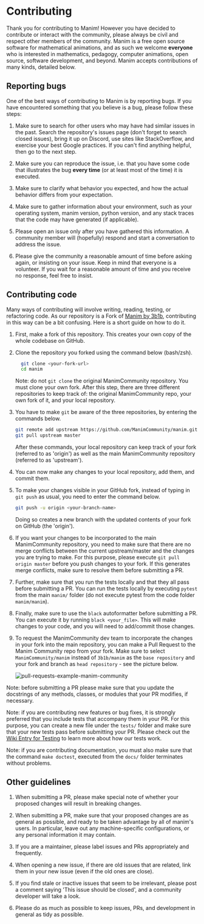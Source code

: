 # Contributing

Thank you for contributing to Manim!  However you have decided to contribute or
interact with the community, please always be civil and respect other members
of the community.  Manim is a free open source software for mathematical
animations, and as such we welcome **everyone** who is interested in
mathematics, pedagogy, computer animations, open source, software development,
and beyond.  Manim accepts contributions of many kinds, detailed below.


## Reporting bugs

One of the best ways of contributing to Manim is by reporting bugs.  If you
have encountered something that you believe is a bug, please follow these
steps:

1. Make sure to search for other users who may have had similar issues in the
   past.  Search the repository's issues page (don't forget to search closed
   issues), bring it up on Discord, use sites like StackOverflow, and exercise
   your best Google practices.  If you can't find anything helpful, then go to
   the next step.

1. Make sure you can reproduce the issue, i.e. that you have some code that
   illustrates the bug **every time** (or at least most of the time) it is
   executed.
   
2. Make sure to clarify what behavior you expected, and how the actual behavior
   differs from your expectation.

3. Make sure to gather information about your environment, such as your
   operating system, manim version, python version, and any stack traces that
   the code may have generated (if applicable).
   
4. Please open an issue only after you have gathered this information.  A
   community member will (hopefully) respond and start a conversation to
   address the issue.
   
5. Please give the community a reasonable amount of time before asking again,
   or insisting on your issue.  Keep in mind that everyone is a volunteer.  If
   you wait for a reasonable amount of time and you receive no response, feel
   free to insist.


## Contributing code

Many ways of contributing will involve writing, reading, testing, or
refactoring code.  As our repository is a Fork of [Manim by
3b1b](https://github.com/3b1b/manim), contributing in this way can be a bit
confusing.  Here is a short guide on how to do it.

1. First, make a fork of this repository.  This creates your own copy of the
   whole codebase on GitHub.

2. Clone the repository you forked using the command below (bash/zsh).

   ```sh
     git clone <your-fork-url>
     cd manim
   ```

	Note: do not `git clone` the original ManimCommunity repository.  You must
    clone your own fork.  After this step, there are three different
    repositories to keep track of: the original ManimCommunity repo, your own
    fork of it, and your local repository.

3. You have to make `git` be aware of the three repositories, by entering the
   commands below.

   ```sh
   git remote add upstream https://github.com/ManimCommunity/manim.git
   git pull upstream master
   ```

	After these commands, your local repository can keep track of your fork
    (referred to as 'origin') as well as the main ManimCommunity repository
    (referred to as 'upstream').

4. You can now make any changes to your local repository, add them, and commit
   them.

5. To make your changes visible in your GitHub fork, instead of typing in `git
   push` as usual, you need to enter the command below.

   ```sh
   git push -u origin <your-branch-name>
   ```

   Doing so creates a new branch with the updated contents of your fork on
   GitHub (the 'origin').

6. If you want your changes to be incorporated to the main ManimCommunity
   repository, you need to make sure that there are no merge conflicts between
   the current upstream/master and the changes you are trying to make.  For
   this purpose, please execute `git pull origin master` before you push
   changes to your fork.  If this generates merge conflicts, make sure to
   resolve them before submitting a PR.

7. Further, make sure that you run the tests locally and that they all pass
   before submitting a PR.  You can run the tests locally by executing `pytest`
   from the main `manim/` folder (do not execute pytest from the code folder
   `manim/manim`).

8. Finally, make sure to use the `black` autoformatter before submitting a PR.
   You can execute it by running `black <your_file>`.  This will make changes
   to your code, and you will need to add/commit those changes.

6. To request the ManimCommunity dev team to incorporate the changes in your
   fork into the main repository, you can make a Pull Request to the Manim
   Community repo from your fork. Make sure to select `ManimCommunity/manim`
   instead of `3b1b/manim` as the `base repository` and your fork and branch as
   `head repository` - see the picture below.

   ![pull-requests-example-manim-community](./readme-assets/pull-requests.PNG)


Note: before submitting a PR please make sure that you update the docstrings of
any methods, classes, or modules that your PR modifies, if necessary.

Note: if you are contributing new features or bug fixes, it is strongly
preferred that you include tests that accompany them in your PR.  For this
purpose, you can create a new file under the `tests/` folder and make sure that
your new tests pass before submitting your PR. Please check out the [Wiki Entry for Testing](https://github.com/ManimCommunity/manim/wiki/Testing) to learn more about how our tests work. 

Note: if you are contributing documentation, you must also make sure that the
command `make doctest`, executed from the `docs/` folder terminates without
problems.


## Other guidelines

1. When submitting a PR, please make special note of whether your proposed
   changes will result in breaking changes.

1. When submitting a PR, make sure that your proposed changes are as general as
   possible, and ready to be taken advantage by all of manim's users.  In
   particular, leave out any machine-specific configurations, or any personal
   information it may contain.

2. If you are a maintainer, please label issues and PRs appropriately and
   frequently.

3. When opening a new issue, if there are old issues that are related, link
   them in your new issue (even if the old ones are close).

4. If you find stale or inactive issues that seem to be irrelevant, please post
   a comment saying 'This issue should be closed', and a community developer
   will take a look.

5. Please do as much as possible to keep issues, PRs, and development in
   general as tidy as possible.
